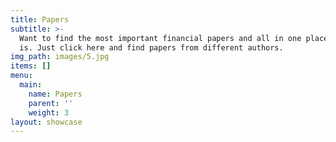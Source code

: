 ```yaml
---
title: Papers
subtitle: >-
  Want to find the most important financial papers and all in one place? Here it
  is. Just click here and find papers from different authors.
img_path: images/5.jpg
items: []
menu:
  main:
    name: Papers
    parent: ''
    weight: 3
layout: showcase
---
```


